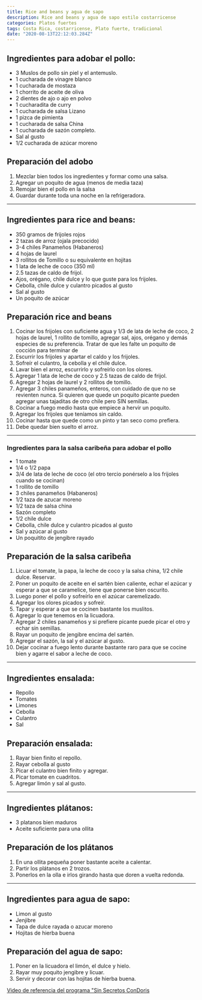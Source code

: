 ```yaml
---
title: Rice and beans y agua de sapo
description: Rice and beans y agua de sapo estilo costarricense
categories: Platos fuertes
tags: Costa Rica, costarricense, Plato fuerte, tradicional
date: "2020-08-13T22:12:03.284Z"
---
```


## Ingredientes para adobar el pollo:

- 3 Muslos de pollo sin piel y el antemuslo.
- 1 cucharada de vinagre blanco
- 1 cucharada de mostaza
- 1 chorrito de aceite de oliva
- 2 dientes de ajo o ajo en polvo
- 1 cucharadita de curry
- 1 cucharada de salsa Lizano
- 1 pizca de pimienta
- 1 cucharada de salsa China
- 1 cucharada de sazón completo.
- Sal al gusto
- 1/2 cucharada de azúcar moreno

## Preparación del adobo

1. Mezclar bien todos los ingredientes y formar como una salsa.
2. Agregar un poquito de agua (menos de media taza)
3. Remojar bien el pollo en la salsa
4. Guardar durante toda una noche en la refrigeradora.

---

## Ingredientes para rice and beans:

- 350 gramos de frijoles rojos
- 2 tazas de arroz (ojala precocido)
- 3-4 chiles Panameños  (Habaneros)
- 4 hojas de laurel
- 3 rollitos de Tomillo o su equivalente en hojitas
- 1 lata de leche de coco (350 ml)
- 2.5 tazas de caldo de frijol.
- Ajos, orégano, chile dulce y lo que guste para los frijoles.
- Cebolla, chile dulce y culantro picados al gusto
- Sal al gusto
- Un poquito de azúcar

## Preparación rice and beans

1. Cocinar los frijoles con suficiente agua y 1/3 de lata de leche de coco, 2 hojas de laurel, 1 rollito de tomillo, agregar sal,  ajos, orégano y demás especies de su preferencia. Tratar de que les falte un poquito de cocción para terminar de 
2. Escurrir los frijoles y apartar el caldo y los frijoles.
3. Sofreír el culantro, la cebolla y el chile dulce.
4. Lavar bien el arroz, escurrirlo y sofreírlo con los olores.
5. Agregar 1 lata de leche de coco y 2.5 tazas de caldo de frijol.
6. Agregar 2 hojas de laurel y 2 rollitos de tomillo.
7. Agregar 3 chiles panameños, enteros, con cuidado de que no se revienten nunca. Si quieren que quede un poquito picante pueden agregar unas tajaditas de otro chile pero SIN semillas.
8. Cocinar a fuego medio hasta que empiece a hervir un poquito. 
9. Agregar los frijoles que teníamos sin caldo.
10. Cocinar hasta que quede como un pinto y tan seco como prefiera.
11. Debe quedar bien suelto el arroz. 

---

### Ingredientes para la salsa caribeña para adobar el pollo

- 1 tomate
- 1/4 o 1/2  papa
- 3/4 de lata de leche de coco (el otro tercio ponérselo a los frijoles cuando se cocinan)
- 1 rollito de tomillo
- 3 chiles panameños (Habaneros)
- 1/2 taza de azucar moreno
- 1/2 taza de salsa china
- Sazón completo
- 1/2 chile dulce
- Cebolla, chile dulce y culantro picados al gusto
- Sal y azúcar al gusto
- Un poquitito de jengibre rayado

## Preparación de la salsa caribeña

1. Licuar el tomate, la papa, la leche de coco y la salsa china, 1/2 chile dulce. Reservar.
2. Poner un poquito de aceite en el sartén bien caliente, echar el azúcar y esperar a que se caramelice, tiene que ponerse bien oscurito.
3. Luego poner el pollo y sofreírlo en el azúcar caremelizado. 
4. Agregar los olores picados y sofreír.
5. Tapar y esperar a que se cocinen bastante los muslitos.
6. Agregar lo que tenemos en la licuadora.
7. Agregar 2 chiles panameños y si prefiere picante puede picar el otro y echar sin semillas.
8. Rayar un poquito de jengibre encima del sartén.
9. Agregar el sazón, la sal y el azúcar al gusto. 
10. Dejar cocinar a fuego lento durante bastante raro para que se cocine bien y agarre el sabor a leche de coco.

---

## Ingredientes ensalada:

- Repollo
- Tomates
- Limones
- Cebolla
- Culantro
- Sal

## Preparación ensalada:

1. Rayar bien finito el repollo.
2. Rayar cebolla al gusto
3. Picar el culantro bien finito y agregar.
4. Picar tomate en cuadritos.
5. Agregar limón y sal al gusto.

---

## Ingredientes plátanos:

- 3 platanos bien maduros
- Aceite suficiente para una ollita

## Preparación de los plátanos

1. En una ollita pequeña poner bastante aceite a calentar.
2. Partir los plátanos en 2 trozos.
3. Ponerlos en la olla e irlos girando hasta que doren a vuelta redonda.

---

## Ingredientes para agua de sapo:

- Limon al gusto
- Jenjibre
- Tapa de dulce rayada o azucar moreno
- Hojitas de hierba buena

## Preparación del agua de sapo:

1. Poner en la licuadora el limón, el dulce y hielo.
2. Rayar muy poquito jengibre y licuar.
3. Servir y decorar con las hojitas de hierba buena.


[Video de referencia del programa "Sin Secretos ConDoris](https://www.youtube.com/watch?v=xY7lAfxL1sU)